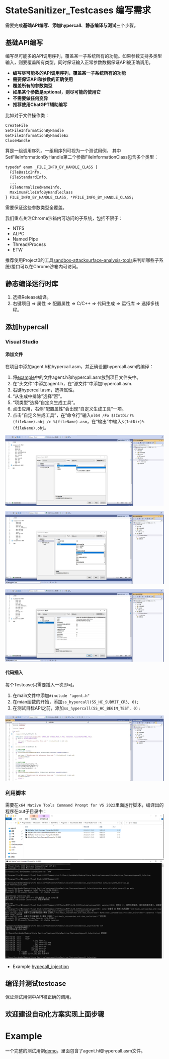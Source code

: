 # StateSanitizer_Testcases 编写需求

需要完成**基础API编写**、**添加hypercall**、**静态编译与测试**三个步骤。

## 基础API编写

编写尽可能多的API调用序列，覆盖某一子系统所有的功能。如果参数支持多类型输入，则要覆盖所有类型。同时保证输入正常参数数据保证API被正确调用。

- **编写尽可能多的API调用序列，覆盖某一子系统所有的功能**
- **需要保证API和参数的正确使用**
- **覆盖所有的参数类型**
- **如果某个参数是optional，则尽可能的使用它**
- **不需要做任何变异**
- **推荐使用ChatGPT辅助编写**

比如对于文件操作类：
```
CreateFile
SetFileInformationByHandle
GetFileInformationByHandleEx
CloseHandle
```

算是一组调用序列。一组用序列可视为一个测试用例。
其中SetFileInformationByHandle第二个参数FileInformationClass包含多个类型：
```
typedef enum _FILE_INFO_BY_HANDLE_CLASS {
  FileBasicInfo,
  FileStandardInfo,
  ...
  FileNormalizedNameInfo,
  MaximumFileInfoByHandleClass
} FILE_INFO_BY_HANDLE_CLASS, *PFILE_INFO_BY_HANDLE_CLASS;
```
需要保证这些参数类型全覆盖。

我们重点关注Chrome沙箱内可访问的子系统，包括不限于：
- NTFS
- ALPC
- Named Pipe
- Thread/Process
- ETW

推荐使用Project0的工具[sandbox-attacksurface-analysis-tools](https://github.com/googleprojectzero/sandbox-attacksurface-analysis-tools)来判断哪些子系统/接口可以在Chrome沙箱内可访问。


## 静态编译运行时库

1. 选择Release编译。
2. 右键项目 => 属性 => 配置属性 => C/C++ => 代码生成 => 运行库 => 选择多线程。

## 添加hypercall

### Visual Studio
#### 添加文件

在项目中添加agent.h和hypercall.asm，并正确设置hypercall.asm的编译：

1. 将[example](src/example/testcase0)中的文件agent.h和hypercall.asm放到项目文件夹中。
2. 在“头文件”中添加agent.h，在“源文件”中添加hypercall.asm.
3. 右键hypercall.asm，选择属性。
4. “从生成中排除”选择“否”。
5. “项类型”选择“自定义生成工具”。
6. 点击应用，右侧“配置属性”会出现“自定义生成工具”一项。
7. 点击“自定义生成工具”，在“命令行”输入`ml64 /Fo $(IntDir)%(fileName).obj /c %(fileName).asm`，在“输出”中输入`$(IntDir)%(fileName).obj`。

![生成中排除-否](doc/img/img1.JPEG)

![项类型](doc/img/img2.JPEG)

![自定义生成工具](doc/img/img3.JPEG)

#### 代码插入
每个Testcase只需要插入一次即可。
1. 在main文件中添加`#include "agent.h"`
2. 在mian函数的开始，添加`ss_hypercall(SS_HC_SUBMIT_CR3, 0);`
3. 在测试目标API之前，添加`ss_hypercall(SS_HC_BEGIN_TEST, 0);`

![代码插入](doc/img/img4.JPEG)

### 利用脚本
需要在`x64 Native Tools Command Prompt for VS 2022`里面运行脚本，编译出的程序在out子目录中：
![VS_Prompt](doc/img/VS_Prompt.PNG)
![Injection_Example](doc/img/Injection_Example.PNG)
- Example
	[hypecall_injection](src/hypecall_injection)

## 编译并测试testcase
保证测试用例中API被正确的调用。

## 欢迎建设自动化方案实现上面步骤

# Example
一个完整的测试用例[demo](src/example/testcase0)，里面包含了agent.h和hypercall.asm文件。

